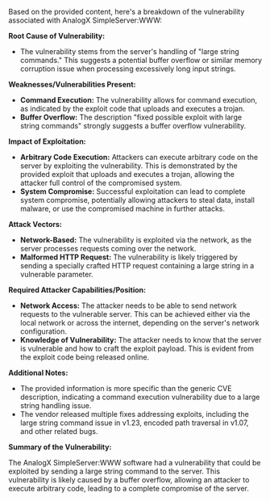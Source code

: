 Based on the provided content, here's a breakdown of the vulnerability associated with AnalogX SimpleServer:WWW:

**Root Cause of Vulnerability:**

*   The vulnerability stems from the server's handling of "large string commands." This suggests a potential buffer overflow or similar memory corruption issue when processing excessively long input strings.

**Weaknesses/Vulnerabilities Present:**

*   **Command Execution:** The vulnerability allows for command execution, as indicated by the exploit code that uploads and executes a trojan.
*   **Buffer Overflow:**  The description "fixed possible exploit with large string commands" strongly suggests a buffer overflow vulnerability.

**Impact of Exploitation:**

*   **Arbitrary Code Execution:** Attackers can execute arbitrary code on the server by exploiting the vulnerability. This is demonstrated by the provided exploit that uploads and executes a trojan, allowing the attacker full control of the compromised system.
*   **System Compromise:** Successful exploitation can lead to complete system compromise, potentially allowing attackers to steal data, install malware, or use the compromised machine in further attacks.

**Attack Vectors:**

*   **Network-Based:** The vulnerability is exploited via the network, as the server processes requests coming over the network.
*   **Malformed HTTP Request:** The vulnerability is likely triggered by sending a specially crafted HTTP request containing a large string in a vulnerable parameter.

**Required Attacker Capabilities/Position:**

*   **Network Access:** The attacker needs to be able to send network requests to the vulnerable server. This can be achieved either via the local network or across the internet, depending on the server's network configuration.
*   **Knowledge of Vulnerability:** The attacker needs to know that the server is vulnerable and how to craft the exploit payload. This is evident from the exploit code being released online.

**Additional Notes:**

*   The provided information is more specific than the generic CVE description, indicating a command execution vulnerability due to a large string handling issue.
*   The vendor released multiple fixes addressing exploits, including the large string command issue in v1.23, encoded path traversal in v1.07, and other related bugs.

**Summary of the Vulnerability:**

The AnalogX SimpleServer:WWW software had a vulnerability that could be exploited by sending a large string command to the server. This vulnerability is likely caused by a buffer overflow, allowing an attacker to execute arbitrary code, leading to a complete compromise of the server.